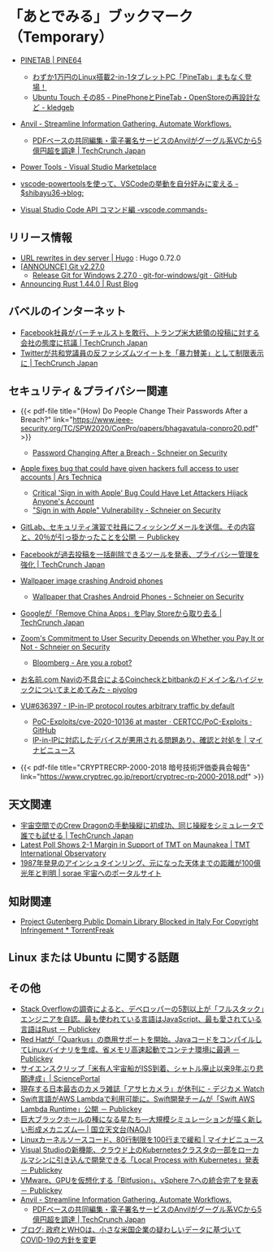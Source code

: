 # 「あとでみる」ブックマーク（Temporary）

- [PINETAB | PINE64](https://www.pine64.org/pinetab/)
    - [わずか1万円のLinux搭載2-in-1タブレットPC「PineTab」まもなく登場！](https://daily-gadget.net/2020/05/16/post-15100/)
    - [Ubuntu Touch その85 - PinePhoneとPineTab・OpenStoreの再設計など - kledgeb](https://kledgeb.blogspot.com/2020/05/ubuntu-touch-85-pinephonepinetabopensto.html)
- [Anvil - Streamline Information Gathering. Automate Workflows.](https://www.useanvil.com/)
    - [PDFベースの共同編集・電子署名サービスのAnvilがグーグル系VCから5億円超を調達  |  TechCrunch Japan](https://jp.techcrunch.com/2020/06/04/2020-06-03-paperwork-automation-platform-anvil-raises-5-million-from-googles-gradient-ventures/)

- [Power Tools - Visual Studio Marketplace](https://marketplace.visualstudio.com/items?itemName=ego-digital.vscode-powertools)
- [vscode-powertoolsを使って、VSCodeの挙動を自分好みに変える - $shibayu36->blog;](https://blog.shibayu36.org/entry/2019/12/02/193000)
- [Visual Studio Code API コマンド編 -vscode.commands-](https://clickan.click/vscode-command/)


## リリース情報

- [URL rewrites in dev server | Hugo](https://gohugo.io/news/0.72.0-relnotes/) : Hugo 0.72.0
- [[ANNOUNCE] Git v2.27.0](https://lore.kernel.org/git/xmqqzh9mu4my.fsf@gitster.c.googlers.com/T/)
    - [Release Git for Windows 2.27.0 · git-for-windows/git · GitHub](https://github.com/git-for-windows/git/releases/tag/v2.27.0.windows.1)
- [Announcing Rust 1.44.0 | Rust Blog](https://blog.rust-lang.org/2020/06/04/Rust-1.44.0.html)

## バベルのインターネット

- [Facebook社員がバーチャルストを敢行、トランプ米大統領の投稿に対する会社の態度に抗議  |  TechCrunch Japan](https://jp.techcrunch.com/2020/06/02/2020-06-01-facebook-employees-stage-virtual-walkout-in-protest-of-companys-stance-on-trump-posts/)
- [Twitterが共和党議員の反ファシズムツイートを「暴力賛美」として制限表示に  |  TechCrunch Japan](https://jp.techcrunch.com/2020/06/02/2020-06-01-twitter-matt-gaetz-antifa-tweet/)

## セキュリティ＆プライバシー関連

- {{< pdf-file title="(How) Do People Change Their Passwords After a Breach?" link="https://www.ieee-security.org/TC/SPW2020/ConPro/papers/bhagavatula-conpro20.pdf" >}}
    - [Password Changing After a Breach - Schneier on Security](https://www.schneier.com/blog/archives/2020/06/password_changi.html)
- [Apple fixes bug that could have given hackers full access to user accounts | Ars Technica](https://arstechnica.com/information-technology/2020/06/apple-fixes-bug-that-could-have-given-hackers-unauthorized-to-user-accounts/)
    - [Critical 'Sign in with Apple' Bug Could Have Let Attackers Hijack Anyone's Account](https://thehackernews.com/2020/05/sign-in-with-apple-hacking.html)
    - ["Sign in with Apple" Vulnerability - Schneier on Security](https://www.schneier.com/blog/archives/2020/06/sign_in_with_ap.html)
- [GitLab、セキュリティ演習で社員にフィッシングメールを送信。その内容と、20％が引っ掛かったことを公開 － Publickey](https://www.publickey1.jp/blog/20/gitlab20.html)
- [Facebookが過去投稿を一括削除できるツールを発表、プライバシー管理を強化  |  TechCrunch Japan](https://jp.techcrunch.com/2020/06/03/2020-06-02-how-to-delete-old-facebook-posts-manage-activity/)
- [Wallpaper image crashing Android phones](https://techxplore.com/news/2020-06-wallpaper-image-android.html)
    - [Wallpaper that Crashes Android Phones - Schneier on Security](https://www.schneier.com/blog/archives/2020/06/wallpaper_that_.html)
- [Googleが「Remove China Apps」をPlay Storeから取り去る  |  TechCrunch Japan](https://jp.techcrunch.com/2020/06/03/2020-06-02-remove-china-apps-google-play-store/)
- [Zoom's Commitment to User Security Depends on Whether you Pay It or Not - Schneier on Security](https://www.schneier.com/blog/archives/2020/06/zooms_commitmen.html)
    - [Bloomberg - Are you a robot?](https://www.bloomberg.com/tosv2.html?vid=&uuid=3dcb6db0-a6cd-11ea-8a9d-3587c366f127&url=L3RlY2hub2xvZ3k=)
- [お名前.com Naviの不具合によるCoincheckとbitbankのドメイン名ハイジャックについてまとめてみた - piyolog](https://piyolog.hatenadiary.jp/entry/2020/06/04/170423)
- [VU#636397 - IP-in-IP protocol routes arbitrary traffic by default](https://kb.cert.org/vuls/id/636397)
    - [PoC-Exploits/cve-2020-10136 at master · CERTCC/PoC-Exploits · GitHub](https://github.com/CERTCC/PoC-Exploits/tree/master/cve-2020-10136)
    - [IP-in-IPに対応したデバイスが悪用される問題あり、確認と対処を | マイナビニュース](https://news.mynavi.jp/article/20200604-1047869/)

- {{< pdf-file title="CRYPTRECRP-2000-2018 暗号技術評価委員会報告" link="https://www.cryptrec.go.jp/report/cryptrec-rp-2000-2018.pdf" >}}

## 天文関連

- [宇宙空間でのCrew Dragonの手動操縦に初成功、同じ操縦をシミュレータで誰でも試せる  |  TechCrunch Japan](https://jp.techcrunch.com/2020/06/01/2020-05-30-nasa-astronauts-successfully-pilot-spacexs-crew-dragon-spacecraft-manually-for-the-first-time/)
- [Latest Poll Shows 2-1 Margin in Support of TMT on Maunakea | TMT International Observatory](https://www.tmt.org/news/466)
- [1987年発見のアインシュタインリング、元になった天体までの距離が100億光年と判明 | sorae 宇宙へのポータルサイト](https://sorae.info/astronomy/20200602-einstein-ring.html)

## 知財関連

- [Project Gutenberg Public Domain Library Blocked in Italy For Copyright Infringement * TorrentFreak](https://torrentfreak.com/project-gutenberg-public-domain-library-blocked-in-italy-for-copyright-infringement-200603/)

## Linux または Ubuntu に関する話題


## その他

- [Stack Overflowの調査によると、デベロッパーの5割以上が「フルスタック」エンジニアを自認。最も使われている言語はJavaScript、最も愛されている言語はRust － Publickey](https://www.publickey1.jp/blog/20/stack_overflow5javascriptrust.html)
- [Red Hatが「Quarkus」の商用サポートを開始。JavaコードをコンパイルしてLinuxバイナリを生成、省メモリ高速起動でコンテナ環境に最適 － Publickey](https://www.publickey1.jp/blog/20/red_hatquarkusjavalinux.html)
- [サイエンスクリップ「米有人宇宙船がISS到着、シャトル廃止以来9年ぶり悲願達成」| SciencePortal](https://scienceportal.jst.go.jp/clip/20200601_01.html)
- [現存する日本最古のカメラ雑誌「アサヒカメラ」が休刊に - デジカメ Watch](https://dc.watch.impress.co.jp/docs/news/1256/119/index.html)
- [Swift言語がAWS Lambdaで利用可能に。Swift開発チームが「Swift AWS Lambda Runtime」公開 － Publickey](https://www.publickey1.jp/blog/20/swiftaws_lambdaswiftswift_aws_lambda_runtime.html)
- [巨大ブラックホールの種になる星たち―大規模シミュレーションが描く新しい形成メカニズム― | 国立天文台(NAOJ)](https://www.nao.ac.jp/news/science/2020/20200602-cfca.html)
- [Linuxカーネルソースコード、80行制限を100行まで緩和 | マイナビニュース](https://news.mynavi.jp/article/20200602-1047066/)
- [Visual Studioの新機能、クラウド上のKubernetesクラスタの一部をローカルマシンに引き込んで開発できる「Local Process with Kubernetes」発表 － Publickey](https://www.publickey1.jp/blog/20/visual_studiokuberneteslocal_process_with_kubernetes.html)
- [VMware、GPUを仮想化する「Bitfusion」、vSphere 7への統合完了を発表 － Publickey](https://www.publickey1.jp/blog/20/vmwaregpubitfusionvsphere_7.html)
- [Anvil - Streamline Information Gathering. Automate Workflows.](https://www.useanvil.com/)
    - [PDFベースの共同編集・電子署名サービスのAnvilがグーグル系VCから5億円超を調達  |  TechCrunch Japan](https://jp.techcrunch.com/2020/06/04/2020-06-03-paperwork-automation-platform-anvil-raises-5-million-from-googles-gradient-ventures/)
- [ブログ: 政府とWHOは、小さな米国企業の疑わしいデータに基づいてCOVID-19の方針を変更](https://okuranagaimo.blogspot.com/2020/06/whocovid-19.html)

<!-- eof -->

